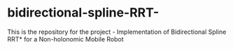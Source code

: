 # bidirectional-spline-RRT-
This is the repository for the project - Implementation of Bidirectional Spline RRT* for a Non-holonomic Mobile Robot
